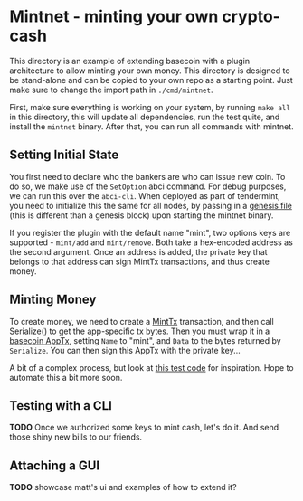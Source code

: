 # Mintnet - minting your own crypto-cash

This directory is an example of extending basecoin with a plugin architecture to allow minting your own money. This directory is designed to be stand-alone and can be copied to your own repo as a starting point.  Just make sure to change the import path in `./cmd/mintnet`.

First, make sure everything is working on your system, by running `make all` in this directory, this will update all dependencies, run the test quite, and install the `mintnet` binary.  After that, you can run all commands with mintnet.

## Setting Initial State

You first need to declare who the bankers are who can issue new coin. To do so, we make use of the `SetOption` abci command.  For debug purposes, we can run this over the `abci-cli`. When deployed as part of tendermint, you need to initialize this the same for all nodes, by passing in a [genesis file](https://github.com/tendermint/basecoin-examples/blob/master/mintnet/cmd/mintnet/main.go#L20) (this is different than a genesis block) upon starting the mintnet binary.

If you register the plugin with the default name "mint", two options keys are supported - `mint/add` and `mint/remove`.  Both take a hex-encoded address as the second argument.  Once an address is added, the private key that belongs to that address can sign MintTx transactions, and thus create money.

## Minting Money

To create money, we need to create a [MintTx](https://github.com/tendermint/basecoin-examples/blob/master/mintnet/mint_data.go#L39-L50) transaction, and then call Serialize() to get the app-specific tx bytes.  Then you must wrap it in a [basecoin AppTx](https://github.com/tendermint/basecoin/blob/master/types/tx.go#L154-L160), setting `Name` to "mint", and `Data` to the bytes returned by `Serialize`.  You can then sign this AppTx with the private key...

A bit of a complex process, but look at [this test code](https://github.com/tendermint/basecoin/blob/master/plugins/counter/counter_test.go#L38-L58) for inspiration.  Hope to automate this a bit more soon.

## Testing with a CLI

**TODO** Once we authorized some keys to mint cash, let's do it.  And send those shiny new bills to our friends.

## Attaching a GUI

**TODO** showcase matt's ui and examples of how to extend it?
